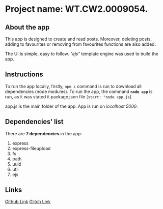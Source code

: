 # Project name: WT.CW2.0009054. 

## About the app
This app is designed to create and read posts. Moreover, deleting posts, adding to favourites or removing from favourites functions are also added. 

The UI is simple, easy to follow. *"ejs"* template engine was used to build the app. 

## Instructions
To run the app locally, firstly, `npm i` command is run to download all dependencies (node modules).
To run the app, the command **`node app`** is run, as it was stated it package.json file (`start: "node app.js`).

app.js is the main folder of the app. App is run on *localhost 5000*. 

## Dependencies’ list

There are **7 dependencies** in the app:
 1. express 
 2. express-fileupload 
 3. fs
 4. path
 5. uuid 
 6. util
 7. ejs

## Links

[Github Link](https://github.com/doramakh/WT.CW2.0009054)
[Glitch Link](http://clammy-ginger-lychee.glitch.me/)